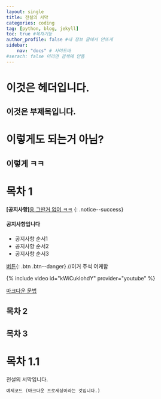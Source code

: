```yaml
---
layout: single
title: 전설의 서막
categories: coding
tag: [python, blog, jekyll]
toc: true #목차기능
author_profile: false #내 정보 글에서 안뜨게
sidebar:
    nav: "docs" # 사이드바
#serach: false 이러면 검색에 안뜸
---
```


이것은 헤더입니다.
===

이것은 부제목입니다.
---

# 이렇게도 되는거 아님?

## 이렇게 ㅋㅋ

# 목차 1

**[공지사항]**[응 그딴거 없어 ㅋㅋ](https://mmistakes.github.io/minimal-mistakes/docs/quick-start-guide/)
{: .notice--success}

<div class="notice--danger">
<h4>공지사항입니다</h4>
<ul>
    <li>공지사항 순서1</li>
    <li>공지사항 순서2</li>
    <li>공지사항 순서3</li>
</ul>
</div>

[버튼](https://mmistakes.github.io/minimal-mistakes/docs/quick-start-guide/){: .btn .btn--danger} //이거 주석 어케함

{% include video id="kWiCuklohdY" provider="youtube" %}

[마크다운 문법](https://teddylee777.github.io/jekyll/Jekyll-%EC%82%AC%EC%9A%A9%EC%9D%84-%EC%9C%84%ED%95%9C-markdown-%EB%AC%B8%EB%B2%95/)

## 목차 2

## 목차 3

# 목차 1.1

전설의 서막입니다.

```python
예제코드 (마크다운 프로세싱이라는 것입니다.)
```